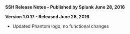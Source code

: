 **SSH Release Notes - Published by Splunk June 28, 2016**


**Version 1.0.17 - Released June 28, 2016**

* Updated Phantom logo, no functional changes
